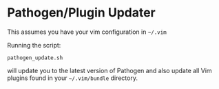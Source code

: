 # Pathogen/Plugin Updater

This assumes you have your vim configuration in `~/.vim`

Running the script:

    pathogen_update.sh

will update you to the latest version of Pathogen and also update all Vim
plugins found in your `~/.vim/bundle` directory.
